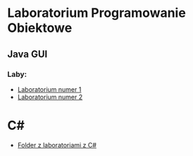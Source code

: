 # Laboratorium Programowanie Obiektowe
## Java GUI 
### Laby:
- [Laboratorium numer 1](https://github.com/Prawy126/Java/tree/main/Laby%20II/lab1)
- [Laboratorium numer 2](https://github.com/Prawy126/Java/tree/main/Laby%20II/lab2)

# C#
- [Folder z laboratoriami z C#](https://github.com/Prawy126/Cs)
  
